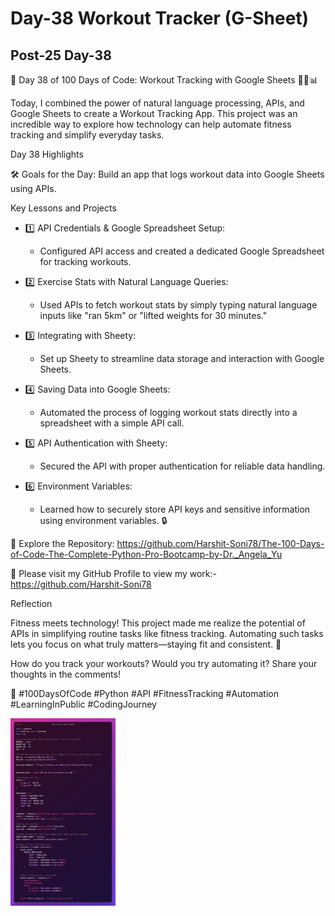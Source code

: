 # Day-38 Workout Tracker (G-Sheet)

## Post-25 Day-38

🌟 Day 38 of 100 Days of Code: Workout Tracking with Google Sheets 🏋️‍♂️📊

Today, I combined the power of natural language processing, APIs, and Google Sheets to create a Workout Tracking App. This project was an incredible way to explore how technology can help automate fitness tracking and simplify everyday tasks.

Day 38 Highlights

🛠 Goals for the Day: Build an app that logs workout data into Google Sheets using APIs.

Key Lessons and Projects

- 1️⃣ API Credentials & Google Spreadsheet Setup:
  - Configured API access and created a dedicated Google Spreadsheet for tracking workouts.

- 2️⃣ Exercise Stats with Natural Language Queries:
  - Used APIs to fetch workout stats by simply typing natural language inputs like "ran 5km" or "lifted weights for 30 minutes."

- 3️⃣ Integrating with Sheety:
  - Set up Sheety to streamline data storage and interaction with Google Sheets.

- 4️⃣ Saving Data into Google Sheets:
  - Automated the process of logging workout stats directly into a spreadsheet with a simple API call.

- 5️⃣ API Authentication with Sheety:
  - Secured the API with proper authentication for reliable data handling.

- 6️⃣ Environment Variables:
  - Learned how to securely store API keys and sensitive information using environment variables. 🔒

🔗 Explore the Repository: <https://github.com/Harshit-Soni78/The-100-Days-of-Code-The-Complete-Python-Pro-Bootcamp-by-Dr._Angela_Yu>

📂 Please visit my GitHub Profile to view my work:- <https://github.com/Harshit-Soni78>

Reflection

Fitness meets technology! This project made me realize the potential of APIs in simplifying routine tasks like fitness tracking. Automating such tasks lets you focus on what truly matters—staying fit and consistent. 💪

How do you track your workouts? Would you try automating it? Share your thoughts in the comments!

🚀 #100DaysOfCode #Python #API #FitnessTracking #Automation #LearningInPublic #CodingJourney

<img height=300px src="Post Pics/Post-25 Day-38/Day-38-Workout-Tracker-(G-Sheet).png">
